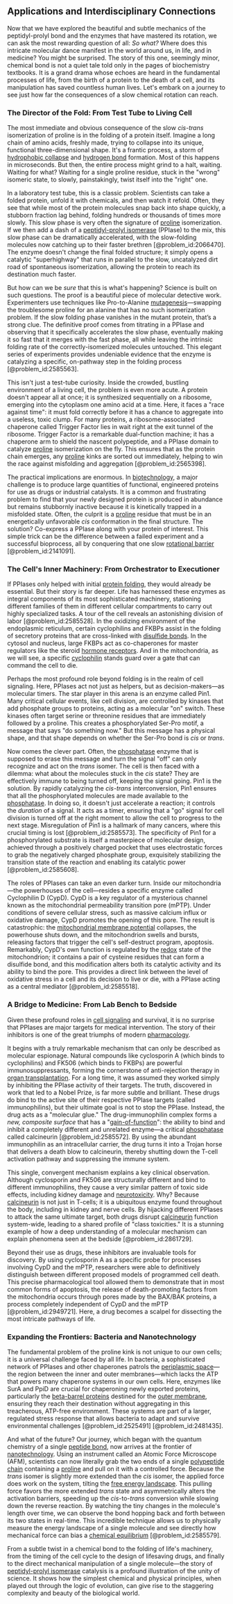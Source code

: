 ## Applications and Interdisciplinary Connections

Now that we have explored the beautiful and subtle mechanics of the peptidyl-prolyl bond and the enzymes that have mastered its rotation, we can ask the most rewarding question of all: *So what?* Where does this intricate molecular dance manifest in the world around us, in life, and in medicine? You might be surprised. The story of this one, seemingly minor, chemical bond is not a quiet tale told only in the pages of biochemistry textbooks. It is a grand drama whose echoes are heard in the fundamental processes of life, from the birth of a protein to the death of a cell, and its manipulation has saved countless human lives. Let's embark on a journey to see just how far the consequences of a slow chemical rotation can reach.

### The Director of the Fold: From Test Tube to Living Cell

The most immediate and obvious consequence of the slow *cis-trans* isomerization of proline is in the folding of a protein itself. Imagine a long chain of amino acids, freshly made, trying to collapse into its unique, functional three-dimensional shape. It's a frantic process, a storm of [hydrophobic collapse](@article_id:196395) and [hydrogen bond](@article_id:136165) formation. Most of this happens in microseconds. But then, the entire process might grind to a halt, waiting. Waiting for what? Waiting for a single proline residue, stuck in the "wrong" isomeric state, to slowly, painstakingly, twist itself into the "right" one.

In a laboratory test tube, this is a classic problem. Scientists can take a folded protein, unfold it with chemicals, and then watch it refold. Often, they see that while most of the protein molecules snap back into shape quickly, a stubborn fraction lag behind, folding hundreds or thousands of times more slowly. This slow phase is very often the signature of [proline](@article_id:166107) isomerization. If we then add a dash of a [peptidyl-prolyl isomerase](@article_id:177450) (PPIase) to the mix, this slow phase can be dramatically accelerated, with the slow-folding molecules now catching up to their faster brethren [@problem_id:2066470]. The enzyme doesn't change the final folded structure; it simply opens a catalytic "superhighway" that runs in parallel to the slow, uncatalyzed dirt road of spontaneous isomerization, allowing the protein to reach its destination much faster.

But how can we be *sure* that this is what's happening? Science is built on such questions. The proof is a beautiful piece of molecular detective work. Experimenters use techniques like Pro-to-Alanine [mutagenesis](@article_id:273347)—swapping the troublesome proline for an alanine that has no such isomerization problem. If the slow folding phase vanishes in the mutant protein, that’s a strong clue. The definitive proof comes from titrating in a PPIase and observing that it specifically accelerates the slow phase, eventually making it so fast that it merges with the fast phase, all while leaving the intrinsic folding rate of the correctly-isomerized molecules untouched. This elegant series of experiments provides undeniable evidence that the enzyme is catalyzing a specific, on-pathway step in the folding process [@problem_id:2585563].

This isn't just a test-tube curiosity. Inside the crowded, bustling environment of a living cell, the problem is even more acute. A protein doesn't appear all at once; it is synthesized sequentially on a ribosome, emerging into the cytoplasm one amino acid at a time. Here, it faces a "race against time": it must fold correctly before it has a chance to aggregate into a useless, toxic clump. For many proteins, a ribosome-associated chaperone called Trigger Factor lies in wait right at the exit tunnel of the ribosome. Trigger Factor is a remarkable dual-function machine; it has a chaperone arm to shield the nascent polypeptide, and a PPIase domain to catalyze [proline](@article_id:166107) isomerization on the fly. This ensures that as the protein chain emerges, any [proline](@article_id:166107) kinks are sorted out immediately, helping to win the race against misfolding and aggregation [@problem_id:2565398].

The practical implications are enormous. In [biotechnology](@article_id:140571), a major challenge is to produce large quantities of functional, engineered proteins for use as drugs or industrial catalysts. It is a common and frustrating problem to find that your newly designed protein is produced in abundance but remains stubbornly inactive because it is kinetically trapped in a misfolded state. Often, the culprit is a [proline](@article_id:166107) residue that must be in an energetically unfavorable *cis* conformation in the final structure. The solution? Co-express a PPIase along with your protein of interest. This simple trick can be the difference between a failed experiment and a successful bioprocess, all by conquering that one slow [rotational barrier](@article_id:152983) [@problem_id:2141091].

### The Cell's Inner Machinery: From Orchestrator to Executioner

If PPIases only helped with initial [protein folding](@article_id:135855), they would already be essential. But their story is far deeper. Life has harnessed these enzymes as integral components of its most sophisticated machinery, stationing different families of them in different cellular compartments to carry out highly specialized tasks. A tour of the cell reveals an astonishing division of labor [@problem_id:2585528]. In the oxidizing environment of the endoplasmic reticulum, certain cyclophilins and FKBPs assist in the folding of secretory proteins that are cross-linked with [disulfide bonds](@article_id:164165). In the cytosol and nucleus, large FKBPs act as co-chaperones for master regulators like the steroid [hormone receptors](@article_id:140823). And in the mitochondria, as we will see, a specific [cyclophilin](@article_id:171578) stands guard over a gate that can command the cell to die.

Perhaps the most profound role beyond folding is in the realm of cell signaling. Here, PPIases act not just as helpers, but as decision-makers—as molecular timers. The star player in this arena is an enzyme called Pin1. Many critical cellular events, like cell division, are controlled by kinases that add phosphate groups to proteins, acting as a molecular "on" switch. These kinases often target serine or threonine residues that are immediately followed by a proline. This creates a phosphorylated Ser-Pro motif, a message that says "do something now." But this message has a physical shape, and that shape depends on whether the Ser-Pro bond is *cis* or *trans*.

Now comes the clever part. Often, the [phosphatase](@article_id:141783) enzyme that is supposed to erase this message and turn the signal "off" can only recognize and act on the *trans* isomer. The cell is then faced with a dilemma: what about the molecules stuck in the *cis* state? They are effectively immune to being turned off, keeping the signal going. Pin1 is the solution. By rapidly catalyzing the *cis-trans* interconversion, Pin1 ensures that all the phosphorylated molecules are made available to the [phosphatase](@article_id:141783). In doing so, it doesn't just accelerate a reaction; it controls the *duration* of a signal. It acts as a timer, ensuring that a "go" signal for cell division is turned off at the right moment to allow the cell to progress to the next stage. Misregulation of Pin1 is a hallmark of many cancers, where this crucial timing is lost [@problem_id:2585573]. The specificity of Pin1 for a phosphorylated substrate is itself a masterpiece of molecular design, achieved through a positively charged pocket that uses electrostatic forces to grab the negatively charged phosphate group, exquisitely stabilizing the transition state of the reaction and enabling its catalytic power [@problem_id:2585608].

The roles of PPIases can take an even darker turn. Inside our mitochondria—the powerhouses of the cell—resides a specific enzyme called Cyclophilin D (CypD). CypD is a key regulator of a mysterious channel known as the mitochondrial permeability transition pore (mPTP). Under conditions of severe cellular stress, such as massive calcium influx or oxidative damage, CypD promotes the opening of this pore. The result is catastrophic: the [mitochondrial membrane potential](@article_id:173697) collapses, the powerhouse shuts down, and the mitochondrion swells and bursts, releasing factors that trigger the cell's self-destruct program, apoptosis. Remarkably, CypD's own function is regulated by the [redox](@article_id:137952) state of the mitochondrion; it contains a pair of cysteine residues that can form a disulfide bond, and this modification alters both its catalytic activity and its ability to bind the pore. This provides a direct link between the level of oxidative stress in a cell and its decision to live or die, with a PPIase acting as a central mediator [@problem_id:2585518].

### A Bridge to Medicine: From Lab Bench to Bedside

Given these profound roles in [cell signaling](@article_id:140579) and survival, it is no surprise that PPIases are major targets for medical intervention. The story of their inhibitors is one of the great triumphs of modern [pharmacology](@article_id:141917).

It begins with a truly remarkable mechanism that can only be described as molecular espionage. Natural compounds like cyclosporin A (which binds to cyclophilins) and FK506 (which binds to FKBPs) are powerful immunosuppressants, forming the cornerstone of anti-rejection therapy in [organ transplantation](@article_id:155665). For a long time, it was assumed they worked simply by inhibiting the PPIase activity of their targets. The truth, discovered in work that led to a Nobel Prize, is far more subtle and brilliant. These drugs do bind to the active site of their respective PPIase targets (called immunophilins), but their ultimate goal is not to stop the PPIase. Instead, the drug acts as a "molecular glue." The drug-immunophilin complex forms a *new, composite surface* that has a "[gain-of-function](@article_id:272428)": the ability to bind and inhibit a completely different and unrelated enzyme—a critical [phosphatase](@article_id:141783) called calcineurin [@problem_id:2585572]. By using the abundant immunophilin as an intracellular carrier, the drug turns it into a Trojan horse that delivers a death blow to calcineurin, thereby shutting down the T-cell activation pathway and suppressing the immune system.

This single, convergent mechanism explains a key clinical observation. Although cyclosporin and FK506 are structurally different and bind to different immunophilins, they cause a very similar pattern of toxic side effects, including kidney damage and [neurotoxicity](@article_id:170038). Why? Because [calcineurin](@article_id:175696) is not just in T-cells; it is a ubiquitous enzyme found throughout the body, including in kidney and nerve cells. By hijacking different PPIases to attack the same ultimate target, both drugs disrupt [calcineurin](@article_id:175696) function system-wide, leading to a shared profile of "class toxicities." It is a stunning example of how a deep understanding of a molecular mechanism can explain phenomena seen at the bedside [@problem_id:2861729].

Beyond their use as drugs, these inhibitors are invaluable tools for discovery. By using cyclosporin A as a specific probe for processes involving CypD and the mPTP, researchers were able to definitively distinguish between different proposed models of programmed cell death. This precise pharmacological tool allowed them to demonstrate that in most common forms of apoptosis, the release of death-promoting factors from the mitochondria occurs through pores made by the BAX/BAK proteins, a process completely independent of CypD and the mPTP [@problem_id:2949721]. Here, a drug becomes a scalpel for dissecting the most intricate pathways of life.

### Expanding the Frontiers: Bacteria and Nanotechnology

The fundamental problem of the proline kink is not unique to our own cells; it is a universal challenge faced by all life. In bacteria, a sophisticated network of PPIases and other chaperones patrols the [periplasmic space](@article_id:165725)—the region between the inner and outer membranes—which lacks the ATP that powers many chaperone systems in our own cells. Here, enzymes like SurA and PpiD are crucial for chaperoning newly exported proteins, particularly the [beta-barrel proteins](@article_id:189535) destined for the [outer membrane](@article_id:169151), ensuring they reach their destination without aggregating in this treacherous, ATP-free environment. These systems are part of a larger, regulated stress response that allows bacteria to adapt and survive environmental challenges [@problem_id:2525491] [@problem_id:2481435].

And what of the future? Our journey, which began with the quantum chemistry of a single [peptide bond](@article_id:144237), now arrives at the frontier of [nanotechnology](@article_id:147743). Using an instrument called an Atomic Force Microscope (AFM), scientists can now literally grab the two ends of a single [polypeptide chain](@article_id:144408) containing a [proline](@article_id:166107) and pull on it with a controlled force. Because the *trans* isomer is slightly more extended than the *cis* isomer, the applied force does work on the system, tilting the [free energy landscape](@article_id:140822). This pulling force favors the more extended *trans* state and asymmetrically alters the activation barriers, speeding up the *cis*-to-*trans* conversion while slowing down the reverse reaction. By watching the tiny changes in the molecule's length over time, we can observe the bond hopping back and forth between its two states in real-time. This incredible technique allows us to physically measure the energy landscape of a single molecule and see directly how mechanical force can bias a [chemical equilibrium](@article_id:141619) [@problem_id:2585579].

From a subtle twist in a chemical bond to the folding of life's machinery, from the timing of the cell cycle to the design of lifesaving drugs, and finally to the direct mechanical manipulation of a single molecule—the story of [peptidyl-prolyl isomerase](@article_id:177450) catalysis is a profound illustration of the unity of science. It shows how the simplest chemical and physical principles, when played out through the logic of evolution, can give rise to the staggering complexity and beauty of the biological world.